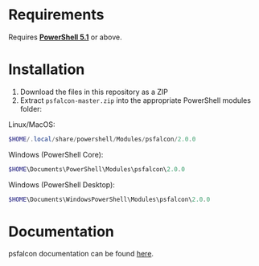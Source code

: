 # Requirements
Requires **[PowerShell 5.1](https://github.com/PowerShell/PowerShell#get-powershell)** or above.

# Installation
1. Download the files in this repository as a ZIP
2. Extract `psfalcon-master.zip` into the appropriate PowerShell modules folder:

Linux/MacOS:
```powershell
$HOME/.local/share/powershell/Modules/psfalcon/2.0.0
```
Windows (PowerShell Core):
```powershell
$HOME\Documents\PowerShell\Modules\psfalcon\2.0.0
```
Windows (PowerShell Desktop):
```powershell
$HOME\Documents\WindowsPowerShell\Modules\psfalcon\2.0.0
```

# Documentation
psfalcon documentation can be found [here](https://docs.google.com/document/d/1OdMziQ1jh2nvNJf7-50oa84_rvFH1v9RmPVXbEVayUg).